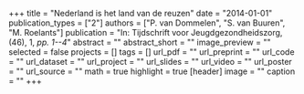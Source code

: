 +++
title = "Nederland is het land van de reuzen"
date = "2014-01-01"
publication_types = ["2"]
authors = ["P. van Dommelen", "S. van Buuren", "M. Roelants"]
publication = "In: Tijdschrift voor Jeugdgezondheidszorg, (46), 1, _pp. 1--4_"
abstract = ""
abstract_short = ""
image_preview = ""
selected = false
projects = []
tags = []
url_pdf = ""
url_preprint = ""
url_code = ""
url_dataset = ""
url_project = ""
url_slides = ""
url_video = ""
url_poster = ""
url_source = ""
math = true
highlight = true
[header]
image = ""
caption = ""
+++
